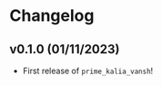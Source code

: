 # Changelog

<!--next-version-placeholder-->

## v0.1.0 (01/11/2023)

- First release of `prime_kalia_vansh`!